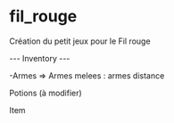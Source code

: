 # fil_rouge
Création du petit jeux pour le Fil rouge


--- Inventory --- 

-Armes =>  Armes melees : armes distance

Potions (à modifier) 

Item 

